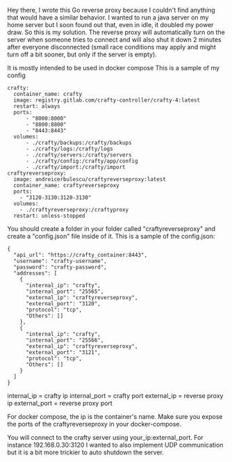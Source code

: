 Hey there,
I wrote this Go reverse proxy because I couldn't find anything that would have a similar behavior.
I wanted to run a java server on my home server but I soon found out that, even in idle, it doubled my power draw.
So this is my solution.
The reverse proxy will automatically turn on the server when someone tries to connect and will also shut it down 2 minutes after everyone disconnected (small race conditions may apply and might turn off a bit sooner, but only if the server is empty).

It is mostly intended to be used in docker compose
This is a sample of my config
```
crafty:
  container_name: crafty
  image: registry.gitlab.com/crafty-controller/crafty-4:latest
  restart: always
  ports:
      - "8000:8000"
      - "8800:8800"
      - "8443:8443"
  volumes:
      - ./crafty/backups:/crafty/backups
      - ./crafty/logs:/crafty/logs
      - ./crafty/servers:/crafty/servers
      - ./crafty/config:/crafty/app/config
      - ./crafty/import:/crafty/import
craftyreverseproxy:
  image: andreicerbulescu/craftyreverseproxy:latest
  container_name: craftyreverseproxy
  ports:
    - "3120-3130:3120-3130"
  volumes:
    - ./craftyreverseproxy:/craftyproxy
  restart: unless-stopped
```

You should create a folder in your folder called "craftyreverseproxy" and create a "config.json" file inside of it.
This is a sample of the config.json:
```
{
  "api_url": "https://crafty_container:8443",
  "username": "crafty-username",
  "password": "crafty-password",
  "addresses": [
    {
      "internal_ip": "crafty",
      "internal_port": "25565",
      "external_ip": "craftyreverseproxy",
      "external_port": "3120",
      "protocol": "tcp",
      "Others": []
    },
    {
      "internal_ip": "crafty",
      "internal_port": "25566",
      "external_ip": "craftyreverseproxy",
      "external_port": "3121",
      "protocol": "tcp",
      "Others": []
    }
  ]
}
```
internal_ip = crafty ip
internal_port = crafty port
external_ip = reverse proxy ip
external_port = reverse proxy port

For docker compose, the ip is the container's name. Make sure you expose the ports of the craftyreverseproxy in your docker-compose.

You will connect to the crafty server using your_ip:external_port. For instance 192.168.0.30:3120
I wanted to also implement UDP communication but it is a bit more trickier to auto shutdown the server.

